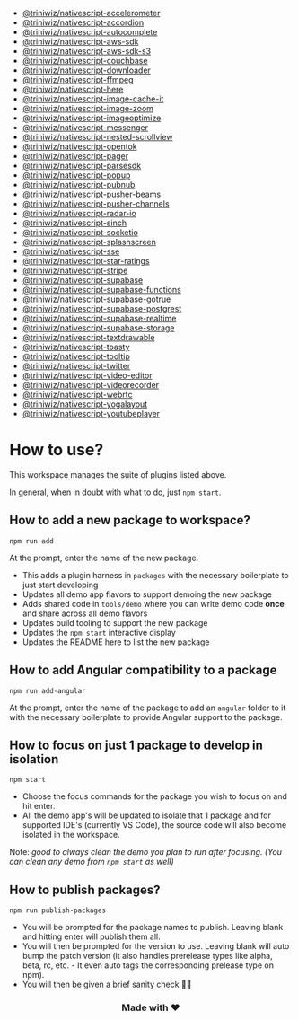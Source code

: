 - [@triniwiz/nativescript-accelerometer](packages/nativescript-accelerometer/README.md)
- [@triniwiz/nativescript-accordion](packages/nativescript-accordion/README.md)
- [@triniwiz/nativescript-autocomplete](packages/nativescript-autocomplete/README.md)
- [@triniwiz/nativescript-aws-sdk](packages/nativescript-aws-sdk/README.md)
- [@triniwiz/nativescript-aws-sdk-s3](packages/nativescript-aws-sdk-s3/README.md)
- [@triniwiz/nativescript-couchbase](packages/nativescript-couchbase/README.md)
- [@triniwiz/nativescript-downloader](packages/nativescript-downloader/README.md)
- [@triniwiz/nativescript-ffmpeg](packages/nativescript-ffmpeg/README.md)
- [@triniwiz/nativescript-here](packages/nativescript-here/README.md)
- [@triniwiz/nativescript-image-cache-it](packages/nativescript-image-cache-it/README.md)
- [@triniwiz/nativescript-image-zoom](packages/nativescript-image-zoom/README.md)
- [@triniwiz/nativescript-imageoptimize](packages/nativescript-imageoptimize/README.md)
- [@triniwiz/nativescript-messenger](packages/nativescript-messenger/README.md)
- [@triniwiz/nativescript-nested-scrollview](packages/nativescript-nested-scrollview/README.md)
- [@triniwiz/nativescript-opentok](packages/nativescript-opentok/README.md)
- [@triniwiz/nativescript-pager](packages/nativescript-pager/README.md)
- [@triniwiz/nativescript-parsesdk](packages/nativescript-parsesdk/README.md)
- [@triniwiz/nativescript-popup](packages/nativescript-popup/README.md)
- [@triniwiz/nativescript-pubnub](packages/nativescript-pubnub/README.md)
- [@triniwiz/nativescript-pusher-beams](packages/nativescript-pusher-beams/README.md)
- [@triniwiz/nativescript-pusher-channels](packages/nativescript-pusher-channels/README.md)
- [@triniwiz/nativescript-radar-io](packages/nativescript-radar-io/README.md)
- [@triniwiz/nativescript-sinch](packages/nativescript-sinch/README.md)
- [@triniwiz/nativescript-socketio](packages/nativescript-socketio/README.md)
- [@triniwiz/nativescript-splashscreen](packages/nativescript-splashscreen/README.md)
- [@triniwiz/nativescript-sse](packages/nativescript-sse/README.md)
- [@triniwiz/nativescript-star-ratings](packages/nativescript-star-ratings/README.md)
- [@triniwiz/nativescript-stripe](packages/nativescript-stripe/README.md)
- [@triniwiz/nativescript-supabase](packages/nativescript-supabase/README.md)
- [@triniwiz/nativescript-supabase-functions](packages/nativescript-supabase-functions/README.md)
- [@triniwiz/nativescript-supabase-gotrue](packages/nativescript-supabase-gotrue/README.md)
- [@triniwiz/nativescript-supabase-postgrest](packages/nativescript-supabase-postgrest/README.md)
- [@triniwiz/nativescript-supabase-realtime](packages/nativescript-supabase-realtime/README.md)
- [@triniwiz/nativescript-supabase-storage](packages/nativescript-supabase-storage/README.md)
- [@triniwiz/nativescript-textdrawable](packages/nativescript-textdrawable/README.md)
- [@triniwiz/nativescript-toasty](packages/nativescript-toasty/README.md)
- [@triniwiz/nativescript-tooltip](packages/nativescript-tooltip/README.md)
- [@triniwiz/nativescript-twitter](packages/nativescript-twitter/README.md)
- [@triniwiz/nativescript-video-editor](packages/nativescript-video-editor/README.md)
- [@triniwiz/nativescript-videorecorder](packages/nativescript-videorecorder/README.md)
- [@triniwiz/nativescript-webrtc](packages/nativescript-webrtc/README.md)
- [@triniwiz/nativescript-yogalayout](packages/nativescript-yogalayout/README.md)
- [@triniwiz/nativescript-youtubeplayer](packages/nativescript-youtubeplayer/README.md)

# How to use?

This workspace manages the suite of plugins listed above.

In general, when in doubt with what to do, just `npm start`.

## How to add a new package to workspace?

```
npm run add
```

At the prompt, enter the name of the new package.

- This adds a plugin harness in `packages` with the necessary boilerplate to just start developing
- Updates all demo app flavors to support demoing the new package
- Adds shared code in `tools/demo` where you can write demo code **once** and share across all demo flavors
- Updates build tooling to support the new package
- Updates the `npm start` interactive display
- Updates the README here to list the new package

## How to add Angular compatibility to a package

```
npm run add-angular
```

At the prompt, enter the name of the package to add an `angular` folder to it with the necessary boilerplate to provide Angular support to the package.

## How to focus on just 1 package to develop in isolation

```
npm start
```

- Choose the focus commands for the package you wish to focus on and hit enter.
- All the demo app's will be updated to isolate that 1 package and for supported IDE's (currently VS Code), the source code will also become isolated in the workspace.

Note: _good to always clean the demo you plan to run after focusing. (You can clean any demo from `npm start` as well)_

## How to publish packages?

```
npm run publish-packages
```

- You will be prompted for the package names to publish. Leaving blank and hitting enter will publish them all.
- You will then be prompted for the version to use. Leaving blank will auto bump the patch version (it also handles prerelease types like alpha, beta, rc, etc. - It even auto tags the corresponding prelease type on npm).
- You will then be given a brief sanity check 🧠😊

<h3 align="center">Made with ❤️</h3>
